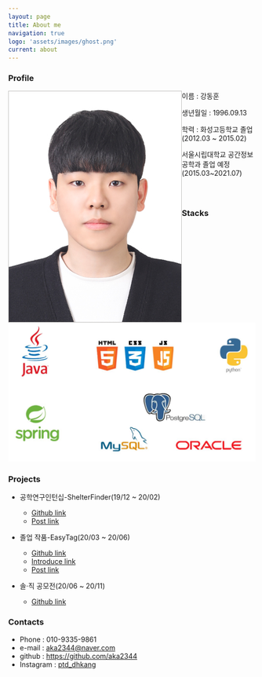 ```yaml
---
layout: page
title: About me
navigation: true
logo: 'assets/images/ghost.png'
current: about
---
```


### Profile

<img id="me" align="left" src="..\assets\Me.jpg" alt="Me" >
이름 : 강동훈

생년월일 : 1996.09.13

학력 : 화성고등학교 졸업(2012.03 ~ 2015.02)

서울시립대학교 공간정보공학과 졸업 예정(2015.03~2021.07)

   

#### ㅤ

















### Stacks

<img id="stack" src="..\assets\Stacks.JPG" alt="Me">

### Projects

- 공학연구인턴십-ShelterFinder(19/12 ~ 20/02)
  - [Github link](https://github.com/aka2344/shelterfinder)
  - [Post link](https://aka2344.github.io/studyproj)
- 졸업 작품-EasyTag(20/03 ~ 20/06)
  - [Github link](https://github.com/aka2344/easytagAPI)
  - [Introduce link](https://uos-urbanscience.org/archives/uos_portfolio/easy-tag-%ea%b3%b5%ea%b0%84%eb%8d%b0%ec%9d%b4%ed%84%b0%eb%b2%a0%ec%9d%b4%ec%8a%a4%ec%99%80-qr%ec%bd%94%eb%93%9c%eb%a5%bc-%ed%99%9c%ec%9a%a9%ed%95%9c-%ea%b8%b0%ec%9e%90%ec%9e%ac-%ea%b4%80%eb%a6%ac)
  - [Post link](https://aka2344.github.io/graduproj1)

- 솔·직 공모전(20/06 ~ 20/11)
  - [Github link](https://github.com/aka2344/Saeut-server)



### Contacts

- Phone : 010-9335-9861
- e-mail : aka2344@naver.com
- github : https://github.com/aka2344
- Instagram : [ptd_dhkang](https://www.instagram.com/ptd_dhkang/)




